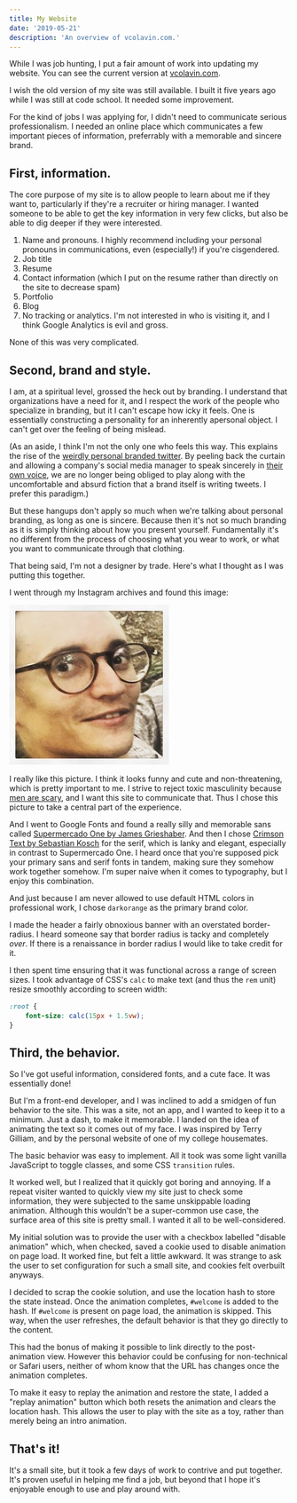 ```yaml
---
title: My Website
date: '2019-05-21'
description: 'An overview of vcolavin.com.'
---
```


While I was job hunting, I put a fair amount of work into updating my website. You can see the current version at [vcolavin.com](https://vcolavin.com).

I wish the old version of my site was still available. I built it five years ago while I was still at code school. It needed some improvement.

For the kind of jobs I was applying for, I didn't need to communicate serious professionalism. I needed an online place which communicates a few important pieces of information, preferrably with a memorable and sincere brand.

## First, information.

The core purpose of my site is to allow people to learn about me if they want to, particularly if they're a recruiter or hiring manager. I wanted someone to be able to get the key information in very few clicks, but also be able to dig deeper if they were interested.

1. Name and pronouns. I highly recommend including your personal pronouns in communications, even (especially!) if you're cisgendered.
2. Job title
3. Resume
4. Contact information (which I put on the resume rather than directly on the site to decrease spam)
5. Portfolio
6. Blog
7. No tracking or analytics. I'm not interested in who is visiting it, and I think Google Analytics is evil and gross.

None of this was very complicated.

## Second, brand and style.

I am, at a spiritual level, grossed the heck out by branding. I understand that organizations have a need for it, and I respect the work of the people who specialize in branding, but it I can't escape how icky it feels. One is essentially constructing a personality for an inherently apersonal object. I can't get over the feeling of being mislead.

(As an aside, I think I'm not the only one who feels this way. This explains the rise of the [weirdly personal branded twitter](https://www.vice.com/en_us/article/pangw8/brand-twitter-is-absurd-and-it-will-only-get-worse). By peeling back the curtain and allowing a company's social media manager to speak sincerely in [their own voice](https://twitter.com/steak_umm/status/1045038141978169344), we are no longer being obliged to play along with the uncomfortable and absurd fiction that a brand itself is writing tweets. I prefer this paradigm.)

But these hangups don't apply so much when we're talking about personal branding, as long as one is sincere. Because then it's not so much branding as it is simply thinking about how you present yourself. Fundamentally it's no different from the process of choosing what you wear to work, or what you want to communicate through that clothing.

That being said, I'm not a designer by trade. Here's what I thought as I was putting this together.

I went through my Instagram archives and found this image:

![An image of my face.](./face.jpg)

I really like this picture. I think it looks funny and cute and non-threatening, which is pretty important to me. I strive to reject toxic masculinity because [men are scary](https://www.youtube.com/watch?v=ENxbcvUXfnM), and I want this site to communicate that. Thus I chose this picture to take a central part of the experience.

And I went to Google Fonts and found a really silly and memorable sans called [Supermercado One by James Grieshaber](https://fonts.google.com/specimen/Supermercado+One). And then I chose [Crimson Text by Sebastian Kosch](https://fonts.google.com/specimen/Crimson+Text) for the serif, which is lanky and elegant, especially in contrast to Supermercado One. I heard once that you're supposed pick your primary sans and serif fonts in tandem, making sure they somehow work together somehow. I'm super naive when it comes to typography, but I enjoy this combination.

And just because I am never allowed to use default HTML colors in professional work, I chose `darkorange` as the primary brand color.

I made the header a fairly obnoxious banner with an overstated border-radius. I heard someone say that border radius is tacky and completely _over_. If there is a renaissance in border radius I would like to take credit for it.

I then spent time ensuring that it was functional across a range of screen sizes. I took advantage of CSS's `calc` to make text (and thus the `rem` unit) resize smoothly according to screen width:

```css
:root {
	font-size: calc(15px + 1.5vw);
}
```

## Third, the behavior.

So I've got useful information, considered fonts, and a cute face. It was essentially done!

But I'm a front-end developer, and I was inclined to add a smidgen of fun behavior to the site. This was a site, not an app, and I wanted to keep it to a minimum. Just a dash, to make it memorable. I landed on the idea of animating the text so it comes out of my face. I was inspired by Terry Gilliam, and by the personal website of one of my college housemates.

The basic behavior was easy to implement. All it took was some light vanilla JavaScript to toggle classes, and some CSS `transition` rules.

It worked well, but I realized that it quickly got boring and annoying. If a repeat visiter wanted to quickly view my site just to check some information, they were subjected to the same unskippable loading animation. Although this wouldn't be a super-common use case, the surface area of this site is pretty small. I wanted it all to be well-considered.

My initial solution was to provide the user with a checkbox labelled "disable animation" which, when checked, saved a cookie used to disable animation on page load. It worked fine, but felt a little awkward. It was strange to ask the user to set configuration for such a small site, and cookies felt overbuilt anyways.

I decided to scrap the cookie solution, and use the location hash to store the state instead. Once the animation completes, `#welcome` is added to the hash. If `#welcome` is present on page load, the animation is skipped. This way, when the user refreshes, the default behavior is that they go directly to the content.

This had the bonus of making it possible to link directly to the post-animation view. However this behavior could be confusing for non-technical or Safari users, neither of whom know that the URL has changes once the animation completes.

To make it easy to replay the animation and restore the state, I added a "replay animation" button which both resets the animation and clears the location hash. This allows the user to play with the site as a toy, rather than merely being an intro animation.

## That's it!

It's a small site, but it took a few days of work to contrive and put together. It's proven useful in helping me find a job, but beyond that I hope it's enjoyable enough to use and play around with.
